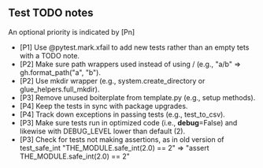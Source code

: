 ## Test TODO notes

An optional priority is indicated by [Pn]

- [P1] Use @pytest.mark.xfail to add new tests rather than an empty tets with a TODO note.
- [P2] Make sure path wrappers used instead of using / (e.g., "a/b" => gh.format_path("a", "b").
- [P2] Use mkdir wrapper (e.g., system.create_directory or glue_helpers.full_mkdir).
- [P3] Remove unused boiterplate from template.py (e.g., setup methods).
- [P4] Keep the tests in sync with package upgrades.
- [P4] Track down exceptions in passing tests (e.g., test_to_csv).
- [P3] Make sure tests run in optimized code (i.e., __debug__=False) and likewise with DEBUG_LEVEL lower than default (2).
- [P3] Check for tests not making assertions, as in old version of test_safe_int
       "THE_MODULE.safe_int(2.0) == 2" => "assert THE_MODULE.safe_int(2.0) == 2"